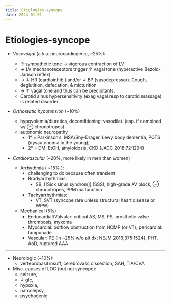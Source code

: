 ```yaml
---
title: Etiologies-syncope
date: 2024-01-01
---
```


# Etiologies-syncope

- _Vasovagal_ (a.k.a. neurocardiogenic, ~25%):

  - ↑ sympathetic tone → vigorous contraction of LV
  - → LV mechanoreceptors trigger ↑ vagal tone (hyperactive Bezold-Jarisch reflex)
  - → ↓ HR (cardioinhib.) and/or ↓ BP (vasodepressor). Cough, deglutition, defecation, & micturition
  - → ↑ vagal tone and thus can be precipitants.
  - Carotid sinus hypersensitivity (exag vagal resp to carotid massage) is related disorder.

- _Orthostatic hypotension_ (~10%)

  - hypovolemia/diuretics, deconditioning; vasodilat. (esp. if combined w/ ⊖ chronotropes)
  - autonomic neuropathy
    - 1° = Parkinson’s, MSA/Shy-Drager, Lewy body dementia, POTS (dysautonomia in the young);
    - 2° = DM, EtOH, amyloidosis, CKD (JACC 2018;72:1294)

- _Cardiovascular_ (~20%, more likely in men than women)

  - Arrhythmia ( ~15% ):
    - challenging to dx because often transient
    - Bradyarrhythmias:
      - SB, [[Sick sinus syndrom]] (SSS), high-grade AV block, ⊖ chronotropes, PPM malfunction
    - Tachyarrhythmias:
      - VT, SVT (syncope rare unless structural heart disease or WPW)
  - Mechanical (5%)
    - Endocardial/Valvular: critical AS, MS, PS, prosthetic valve thrombosis, myxoma
    - Myocardial: outflow obstruction from HCMP (or VT); pericardial: tamponade
    - Vascular: PE (in ~25% w/o alt dx; NEJM 2016;375:1524), PHT, AoD, ruptured AAA

---

- Neurologic (~10%):
  - vertebrobasil insuff, cerebrovasc dissection, SAH, TIA/CVA
- Misc. causes of LOC (but not syncope):
  - seizure,
  - ↓ glc,
  - hypoxia,
  - narcolepsy,
  - psychogenic
